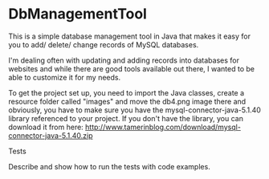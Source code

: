 # DbManagementTool
This is a simple database management tool in Java that makes it easy for you to add/ delete/ change records of MySQL databases. 

I'm dealing often with updating and adding records into databases for websites and while there are good tools available out there, I wanted to be able to customize it for my needs.

To get the project set up, you need to import the Java classes, create a resource folder called "images" and move the db4.png image there and obviously, you have to make sure you have the mysql-connector-java-5.1.40 library referenced to your project. If you don't have the library, you can download it from here: http://www.tamerinblog.com/download/mysql-connector-java-5.1.40.zip

Tests

Describe and show how to run the tests with code examples.
